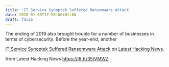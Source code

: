 ```yaml
---
title: 'IT Service Synoptek Suffered Ransomware Attack'
date: 2020-01-05T17:58:00+01:00
draft: false
---
```


The ending of 2019 also brought trouble for a number of businesses in terms of cybersecurity. Before the year-end, another

[IT Service Synoptek Suffered Ransomware Attack](https://latesthackingnews.com/2020/01/05/it-service-synoptek-suffered-ransomware-attack/) on [Latest Hacking News](https://latesthackingnews.com).

  
  
from Latest Hacking News https://ift.tt/35tVMWZ